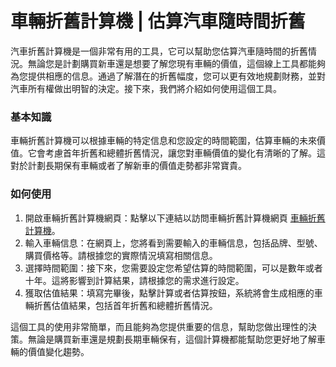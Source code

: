 車輛折舊計算機 | 估算汽車隨時間折舊
===================

汽車折舊計算機是一個非常有用的工具，它可以幫助您估算汽車隨時間的折舊情況。無論您是計劃購買新車還是想要了解您現有車輛的價值，這個線上工具都能夠為您提供相應的信息。通過了解潛在的折舊幅度，您可以更有效地規劃財務，並對汽車所有權做出明智的決定。接下來，我們將介紹如何使用這個工具。

### 基本知識

車輛折舊計算機可以根據車輛的特定信息和您設定的時間範圍，估算車輛的未來價值。它會考慮首年折舊和總體折舊情況，讓您對車輛價值的變化有清晰的了解。這對於計劃長期保有車輛或者了解新車的價值走勢都非常寶貴。

### 如何使用

1. 開啟車輛折舊計算機網頁：點擊以下連結以訪問車輛折舊計算機網頁 [車輛折舊計算機](https://www.onlinecalculatorsfree.com/zh-tw/financial/car-depreciation-calculator.html)。
2. 輸入車輛信息：在網頁上，您將看到需要輸入的車輛信息，包括品牌、型號、購買價格等。請根據您的實際情況填寫相關信息。
3. 選擇時間範圍：接下來，您需要設定您希望估算的時間範圍，可以是數年或者十年。這將影響到計算結果，請根據您的需求進行設定。
4. 獲取估值結果：填寫完畢後，點擊計算或者估算按鈕，系統將會生成相應的車輛折舊估值結果，包括首年折舊和總體折舊情況。

這個工具的使用非常簡單，而且能夠為您提供重要的信息，幫助您做出理性的決策。無論是購買新車還是規劃長期車輛保有，這個計算機都能幫助您更好地了解車輛的價值變化趨勢。